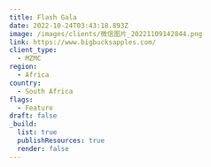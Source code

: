 ```yaml
---
title: Flash Gala
date: 2022-10-24T03:43:18.893Z
image: /images/clients/微信图片_20221109142844.png
link: https://www.bigbucksapples.com/
client_type:
  - MZMC
region:
  - Africa
country:
  - South Africa
flags:
  - Feature
draft: false
_build:
  list: true
  publishResources: true
  render: false
---
```

